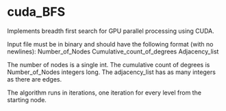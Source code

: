 cuda_BFS
========

Implements breadth first search for GPU parallel processing using CUDA.

Input file must be in binary and should have the following format (with no newlines):
Number_of_Nodes
Cumulative_count_of_degrees
Adjacency_list

The number of nodes is a single int. The cumulative count of degrees is Number_of_Nodes integers long. The adjacency_list has as many integers as there are edges.

The algorithm runs in iterations, one iteration for every level from the starting node. 
